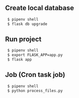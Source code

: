 ## Create local database 

```bash
 $ pipenv shell
 $ flask db upgrade
```

## Run project

```bash
 $ pipenv shell
 $ export FLASK_APP=app.py
 $ flask app
```


## Job (Cron task job)

```bash
 $ pipenv shell
 $ python process_files.py 
```